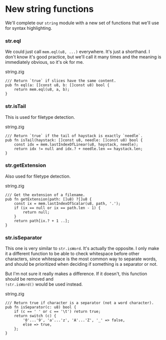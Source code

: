 # New string functions

We'll complete our `string` module with a new set of functions that we'll use
for syntax highlighting.

### str.eql

We could just call `mem.eql(u8, ...)` everywhere. It's just a shorthand.
I don't know it's good practice, but we'll call it many times and the meaning
is immediately obvious, so it's ok for me.

<div class="code-title">string.zig</div>

```zig
/// Return `true` if slices have the same content.
pub fn eql(a: []const u8, b: []const u8) bool {
    return mem.eql(u8, a, b);
}
```

### str.isTail

This is used for filetype detection.

<div class="code-title">string.zig</div>

```zig
/// Return `true` if the tail of haystack is exactly `needle`.
pub fn isTail(haystack: []const u8, needle: []const u8) bool {
    const idx = mem.lastIndexOfLinear(u8, haystack, needle);
    return idx != null and idx.? + needle.len == haystack.len;
}
```

### str.getExtension

Also used for filetype detection.

<div class="code-title">string.zig</div>

```zig
/// Get the extension of a filename.
pub fn getExtension(path: []u8) ?[]u8 {
    const ix = mem.lastIndexOfScalar(u8, path, '.');
    if (ix == null or ix == path.len - 1) {
        return null;
    }
    return path[ix.? + 1 ..];
}
```

### str.isSeparator

This one is very similar to `str.isWord`. It's actually the opposite. I only
make it a different function to be able to check whitespace before other
characters, since whitespace is the most common way to separate words, and
should be prioritized when deciding if something is a separator or not.

But I'm not sure it really makes a difference. If it doesn't, this function
should be removed and  
`!str.isWord()` would be used instead.

<div class="code-title">string.zig</div>

```zig
/// Return true if character is a separator (not a word character).
pub fn isSeparator(c: u8) bool {
    if (c == ' ' or c == '\t') return true;
    return switch (c) {
        '0'...'9', 'a'...'z', 'A'...'Z', '_' => false,
        else => true,
    };
}
```
